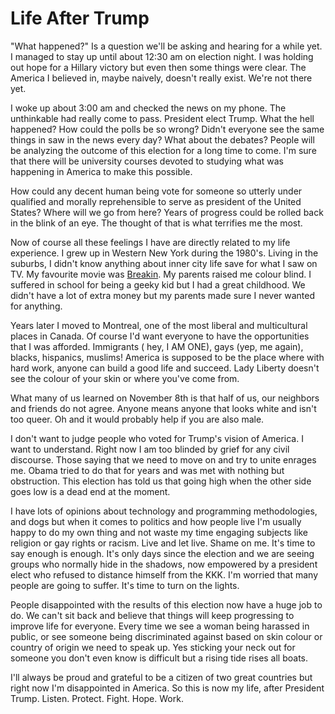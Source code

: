 # Life After Trump

"What happened?" Is a question we'll be asking and hearing for a while yet.   I managed to stay up until about 12:30 am on election night.  I was holding out hope for a Hillary victory but even then some things were clear. The America I believed in, maybe naively, doesn't really exist.  We're not there yet. 

I woke up about 3:00 am and checked the news on my phone. The unthinkable had really come to pass.  President elect Trump. What the hell happened?  How could the polls be so wrong?  Didn't everyone see the same things in saw in the news every day?  What about the debates?  People will be analyzing the outcome of this election for a long time to come. I'm sure that there will be university courses devoted to studying what was happening in America to make this possible.

How could any decent human being vote for someone so utterly under qualified and morally reprehensible to serve as president of the United States?  Where will we go from here?  Years of progress could be rolled back in the blink of an eye. The thought of that is what terrifies me the most. 

Now of course all these feelings I have are directly related to my life experience. I grew up in Western New York during the 1980's.  Living in the suburbs, I didn't know anything about inner city life save for what I saw on TV.  My favourite movie was [Breakin](https://www.youtube.com/watch?v=soqibXGTtAM). My parents raised me colour blind.  I suffered in school for being a geeky kid but I had a great childhood. We didn't have a lot of extra money but my parents made sure I never wanted for anything.

Years later I moved to Montreal, one of the most liberal and multicultural places in Canada. Of course I'd want everyone to have the opportunities that I was afforded.  Immigrants ( hey, I AM ONE), gays (yep, me again), blacks, hispanics, muslims!  America is supposed to be the place where with hard work, anyone can build a good life and succeed. Lady Liberty doesn't see the colour of your skin or where you've come from.

What many of us learned on November 8th is that half of us, our neighbors and friends do not agree. Anyone means anyone that looks white and isn't too queer.  Oh and it would probably help if you are also male.

I don't want to judge people who voted for Trump's vision of America.   I want to understand. Right now I am too blinded by grief for any civil discourse. Those saying that we need to move on and try to unite enrages me. Obama tried to do that for years and was met with nothing but obstruction. This election has told us that going high when the other side goes low is a dead end at the moment. 

I have lots of opinions about technology and programming methodologies, and dogs but when it comes to politics and how people live I'm usually happy to do my own thing and not waste my time engaging subjects like religion or gay rights or racism.  Live and let live.  Shame on me.  It's time to say enough is enough.  It's only days since the election and we are seeing groups who normally hide in the shadows, now empowered by a president elect who refused to distance himself from the KKK.   I'm worried that many people are going to suffer.  It's time to turn on the lights. 

People disappointed with the results of this election now have a huge job to do.  We can't sit back and believe that things will keep progressing to improve life for everyone.  Every time we see a woman being harassed in public, or see someone being discriminated against based on skin colour or country of origin we need to speak up.  Yes sticking your neck out for someone you don't even know is difficult but a rising tide rises all boats.

I'll always be proud and grateful to be a citizen of two great countries but right now I'm disappointed in America.  So this is now my life, after President Trump. Listen. Protect. Fight. Hope. Work. 

